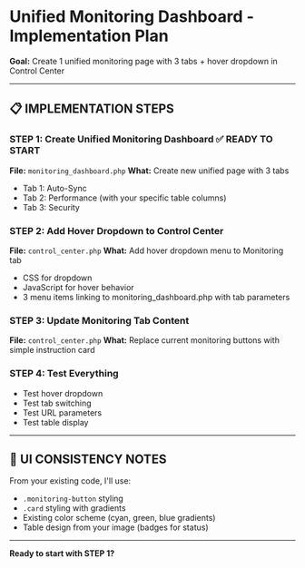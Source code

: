 # Unified Monitoring Dashboard - Implementation Plan

**Goal:** Create 1 unified monitoring page with 3 tabs + hover dropdown in Control Center

---

## 📋 IMPLEMENTATION STEPS

### **STEP 1: Create Unified Monitoring Dashboard** ✅ READY TO START
**File:** `monitoring_dashboard.php`
**What:** Create new unified page with 3 tabs
- Tab 1: Auto-Sync
- Tab 2: Performance (with your specific table columns)
- Tab 3: Security

### **STEP 2: Add Hover Dropdown to Control Center**
**File:** `control_center.php`
**What:** Add hover dropdown menu to Monitoring tab
- CSS for dropdown
- JavaScript for hover behavior
- 3 menu items linking to monitoring_dashboard.php with tab parameters

### **STEP 3: Update Monitoring Tab Content**
**File:** `control_center.php`
**What:** Replace current monitoring buttons with simple instruction card

### **STEP 4: Test Everything**
- Test hover dropdown
- Test tab switching
- Test URL parameters
- Test table display

---

## 🎨 UI CONSISTENCY NOTES

From your existing code, I'll use:
- `.monitoring-button` styling
- `.card` styling with gradients
- Existing color scheme (cyan, green, blue gradients)
- Table design from your image (badges for status)

---

**Ready to start with STEP 1?**

